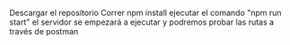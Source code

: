 Descargar el repositorio
Correr npm install
ejecutar el comando "npm run start" el servidor se empezará a ejecutar y podremos probar las rutas a través de postman
